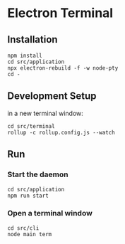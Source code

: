 # Electron Terminal

## Installation
```
npm install
cd src/application
npx electron-rebuild -f -w node-pty
cd -
```

## Development Setup
in a new terminal window:
```
cd src/terminal
rollup -c rollup.config.js --watch
```

## Run

### Start the daemon
```
cd src/application
npm run start
```

### Open a terminal window
```
cd src/cli
node main term
```
